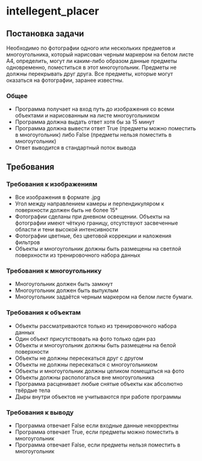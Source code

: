 # intellegent_placer
## Постановка задачи
Необходимо по фотографии одного или нескольких предметов и многоугольника, который нарисован черным маркером на белом листе A4, определить, могут ли каким-либо образом данные предметы одновременно, поместиться в этот многоугольник. Предметы не должны перекрывать друг друга. Все предметы, которые могут оказаться на фотографии, заранее известны.

### Общее
* Программа получает на вход путь до изображения со всеми объектами и нарисованным на листе многоугольником
* Программа должна выдать ответ хотя бы за 15 минут
* Программа должна вывести ответ True (предметы можно поместить в многоугольник) либо False (предметы нельзя поместить в многоугольник)
* Ответ выводится в стандартный поток вывода

## Требования
### Требования к изображениям
* Все изображения в формате .jpg
* Угол между направлением камеры и перпендикуляром к поверхности должен быть не более 15°
* Фотографии сделаны при дневном освещении. Объекты на фотографии имеют чёткую границу, отсутствуют засвеченные области и тени высокой интенсивности
* Фотографии цветные, без цветовой коррекции и наложения фильтров
* Объекты и многоугольник должны быть размещены на светлой поверхности из тренировочного набора данных

### Требования к многоугольнику
* Многоугольник должен быть замкнут
* Многоугольник должен быть выпуклым
* Многоугольник задаётся черным маркером на белом листе бумаги.

### Требования к объектам
* Объекты рассматриваются только из тренировочного набора данных
* Один объект присутствовать на фото только один раз
* Объекты и многоугольник должны быть размещены на белой поверхности
* Объекты не должны пересекаться друг с другом
* Объекты не должны пересекаться с многоугольником
* Объекты и многоугольник должны целиком помещаться на фото
* Объекты должны распологаться вне многоугольника
* Программа расценивает любые снятые объекты как абсолютно твёрдые тела
* Дыры внутри объектов не учитываются при работе программы

### Требования к выводу
* Программа отвечает False если входные данные некорректны
* Программа отвечает True, если предметы можно поместить в многоугольник
* Программа отвечает False, если предметы нельзя поместить в многоугольник
